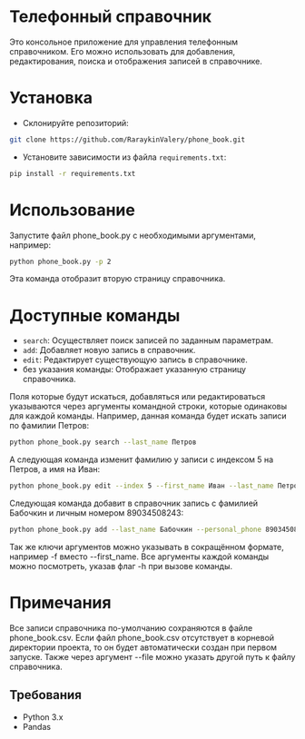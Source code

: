 # Телефонный справочник

Это консольное приложение для управления телефонным справочником. Его можно использовать для добавления, редактирования, поиска и отображения записей в справочнике.

# Установка
- Склонируйте репозиторий:
```sh
git clone https://github.com/RaraykinValery/phone_book.git
```

- Установите зависимости из файла `requirements.txt`:
```bash
pip install -r requirements.txt
```

# Использование
Запустите файл phone_book.py с необходимыми аргументами, например:
```bash
python phone_book.py -p 2
```
Эта команда отобразит вторую страницу справочника.

# Доступные команды
- `search`: Осуществляет поиск записей по заданным параметрам.
- `add`: Добавляет новую запись в справочник.
- `edit`: Редактирует существующую запись в справочнике.
- без указания команды: Отображает указанную страницу справочника.

Поля которые будут искаться, добавляться или редактироваться указываются через аргументы командной строки, которые одинаковы для каждой команды.
Например, данная команда будет искать записи по фамилии Петров:
```sh
python phone_book.py search --last_name Петров
```
А следующая команда изменит фамилию у записи с индексом 5 на Петров, а имя на Иван:
```sh
python phone_book.py edit --index 5 --first_name Иван --last_name Петров
```
Следующая команда добавит в справочник запись с фамилией Бабочкин и личным номером 89034508243:
```sh
python phone_book.py add --last_name Бабочкин --personal_phone 89034508243
```

Так же ключи аргументов можно указывать в сокращённом формате, например -f вместо --first_name.
Все аргументы каждой команды можно посмотреть, указав флаг -h при вызове команды.

# Примечания
Все записи справочника по-умолчанию сохраняются в файле phone_book.csv.
Если файл phone_book.csv отсутствует в корневой директории проекта, то он будет автоматически создан при первом запуске.
Также через аргумент --file можно указать другой путь к файлу справочника.

## Требования
- Python 3.x
- Pandas
